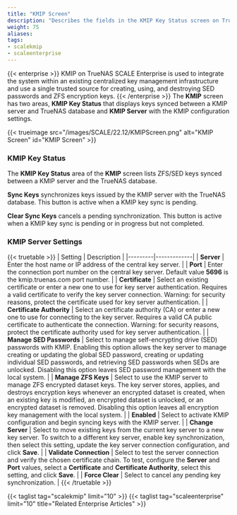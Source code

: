 ```yaml
---
title: "KMIP Screen"
description: "Describes the fields in the KMIP Key Status screen on TrueNAS SCALE Enterprise."
weight: 75
aliases:
tags:
- scalekmip
- scaleenterprise
---
```


{{< enterprise >}}
KMIP on TrueNAS SCALE Enterprise is used to integrate the system within an existing centralized key management infrastructure and use a single trusted source for creating, using, and destroying SED passwords and ZFS encryption keys.
{{< /enterprise >}}
The **KMIP** screen has two areas, **KMIP Key Status** that displays keys synced between a KMIP server and TrueNAS database and **KMIP Server** with the KMIP configuration settings.

{{< trueimage src="/images/SCALE/22.12/KMIPScreen.png" alt="KMIP Screen" id="KMIP Screen" >}}

### KMIP Key Status
The **KMIP Key Status** area of the **KMIP** screen lists ZFS/SED keys synced between a KMIP server and the TrueNAS database. 

**Sync Keys** synchronizes keys issued by the KMIP server with the TrueNAS database. This button is active when a KMIP key sync is pending.

**Clear Sync Keys** cancels a pending synchronization. This button is active when a KMIP key sync is pending or in progress but not completed.

### KMIP Server Settings

{{< truetable >}}
| Setting | Description |
|---------|-------------|
| **Server** | Enter the host name or IP address of the central key server. |
| **Port** | Enter the connection port number on the central key server. Default value **5696** is the kmip.truenas.com port number. |
| **Certificate** | Select an existing certificate or enter a new one to use for key server authentication. Requires a valid certificate to verify the key server connection. Warning: for security reasons, protect the certificate used for key server authentication. |
| **Certificate Authority** | Select an certificate authority (CA) or enter a new one to use for connecting to the key server. Requires a valid CA public certificate to authenticate the connection. Warning: for security reasons, protect the certificate authority used for key server authentication. |
| **Manage SED Passwords** | Select to manage self-encrypting drive (SED) passwords with KMIP. Enabling this option allows the key server to manage creating or updating the global SED password, creating or updating individual SED passwords, and retrieving SED passwords when SEDs are unlocked. Disabling this option leaves SED password management with the local system. |
| **Manage ZFS Keys** | Select to use the KMIP server to manage ZFS encrypted dataset keys. The key server stores, applies, and destroys encryption keys whenever an encrypted dataset is created, when an existing key is modified, an encrypted dataset is unlocked, or an encrypted dataset is removed. Disabling this option leaves all encryption key management with the local system. |
| **Enabled** | Select to activate KMIP configuration and begin syncing keys with the KMIP server. |
| **Change Server** | Select to move existing keys from the current key server to a new key server. To switch to a different key server, enable key synchronization, then select this setting, update the key server connection configuration, and click **Save**. |
| **Validate Connection** | Select to test the server connection and verify the chosen certificate chain. To test, configure the **Server** and **Port** values, select a **Certificate** and **Certificate Authority**, select this setting, and click **Save**. |
| **Force Clear** | Select to cancel any pending key synchronization. |
{{< /truetable >}}

{{< taglist tag="scalekmip" limit="10" >}}
{{< taglist tag="scaleenterprise" limit="10" title="Related Enterprise Articles" >}}
